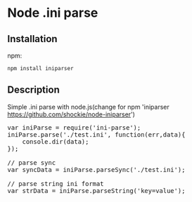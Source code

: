 # Node .ini parse
## Installation
npm:

`npm install iniparser`

## Description
Simple .ini parse with node.js(change for npm 'iniparser https://github.com/shockie/node-iniparser')

<pre>
var iniParse = require('ini-parse');
iniParse.parse('./test.ini', function(err,data){
	console.dir(data);
});

// parse sync 
var syncData = iniParse.parseSync('./test.ini');

// parse string ini format
var strData = iniParse.parseString('key=value');
</pre>

